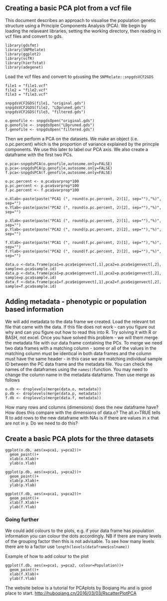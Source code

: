 ## Creating a basic PCA plot from a vcf file 
This document describes an approach to visualise the population genetic structure using a Principle Components Analysis (PCA). We begin by loading the relaveant libraries, setting the working directory, then reading in vcf files and convert to gds.   

```
library(gdsfmt)
library(SNPRelate)
library(ggplot2)
library(vcfR)
library(hierfstat)
library(adegenet)
```
Load the vcf files and convert to ```gds```using the ```SNPRelate::snpgdsVCF2GDS```
```
file1 = "file1.vcf"
file2 = "file2.vcf"
file3 = "file3.vcf"

snpgdsVCF2GDS(file1, "original.gds")
snpgdsVCF2GDS(file2, "LDpruned.gds")
snpgdsVCF2GDS(file3, "filtered.gds")

o.genofile <- snpgdsOpen("original.gds")
p.genofile <- snpgdsOpen("LDpruned.gds")
f.genofile <- snpgdsOpen("filtered.gds")

```

Then we perform a PCA on the datasets. We make an object (i.e. o.pc.percent) which is the proportion of variance explained by the princple components. We use this later to label our PCA axis. We also create a dataframe with the first two PCs.
```
o.pca<-snpgdsPCA(o.genofile,autosome.only=FALSE)
p.pca<-snpgdsPCA(p.genofile,autosome.only=FALSE)
f.pca<-snpgdsPCA(f.genofile,autosome.only=FALSE)

o.pc.percent <- o.pca$varprop*100
p.pc.percent <- p.pca$varprop*100
f.pc.percent <- f.pca$varprop*100

o.Xlab<-paste(paste("PCA1 (", round(o.pc.percent, 2)[1], sep=""),"%)", sep="")
o.Ylab<-paste(paste("PCA2 (", round(o.pc.percent, 2)[2], sep=""),"%)", sep="")

p.Xlab<-paste(paste("PCA1 (", round(p.pc.percent, 2)[1], sep=""),"%)", sep="")
p.Ylab<-paste(paste("PCA2 (", round(p.pc.percent, 2)[2], sep=""),"%)", sep="")

f.Xlab<-paste(paste("PCA1 (", round(f.pc.percent, 2)[1], sep=""),"%)", sep="")
f.Ylab<-paste(paste("PCA2 (", round(f.pc.percent, 2)[2], sep=""),"%)", sep="")

data.o <-data.frame(pca1=o.pca$eigenvect[,1],pca2=o.pca$eigenvect[,2], sample=o.pca$sample.id)
data.p <-data.frame(pca1=p.pca$eigenvect[,1],pca2=p.pca$eigenvect[,2], sample=p.pca$sample.id)
data.f <-data.frame(pca1=f.pca$eigenvect[,1],pca2=f.pca$eigenvect[,2], sample=f.pca$sample.id)
```
## Adding metadata - phenotypic or population based information

We will add metadata to the data frame we created. Load the relevant txt file that came with the data.
If this file does not work  - can you figure out why and can you figure out how to read this into R. Try solving it with R or BASH, not excel. 
Once you have solved this problem - we will them merge the metadata file with our data frame containing the PCs. To merge we need two data frames with a matching column - some or all of the values in the matching column must be identical in both data frames and the column must have the same header - in this case we are matching individual sample ID between the PC data frame and the metadata file. 
You can check the names of the dataframes using the ```names()```function. You may need to change the column name in the metadata dataframe. Then use merge as follows

```
o.db <- droplevels(merge(data.o, metadata))
p.db <- droplevels(merge(data.p, metadata))
f.db <- droplevels(merge(data.f, metadata))
```
How many rows and columns (dimensions) does the new dataframe have? How does this compare with the dimensions of data.o?
The all.x=TRUE tells R to add rows to the new dataframe with NAs is if there are values in x that are not in y. Do we need to do this?

## Create a basic PCA plots for the three datasets

```
ggplot(o.db, aes(x=pca1, y=pca2))+
  geom_point()+
  xlab(o.Xlab)+
  ylab(o.Ylab)

ggplot(p.db, aes(x=pca1, y=pca2))+
  geom_point()+
  xlab(p.Xlab)+
  ylab(p.Ylab)

ggplot(f.db, aes(x=pca1, y=pca2))+
  geom_point()+
  xlab(f.Xlab)+
  ylab(f.Ylab)

```
### Going further
We could add colours to the plots, e.g. if your data frame has population information you can colour the dots accordingly. NB if there are many levels of the grouping factor then this is not advisable. To see how many levels there are to a factor use ```length(levels(dataframe$colname))```

Example of how to add colour to the plot
```
ggplot(f.db, aes(x=pca1, y=pca2, colour=Population))+
  geom_point()+
  xlab(f.Xlab)+
  ylab(f.Ylab)
```
The website below is a tutorial for PCAplots by Boqiang Hu and is good place to start.
http://huboqiang.cn/2016/03/03/RscatterPlotPCA
